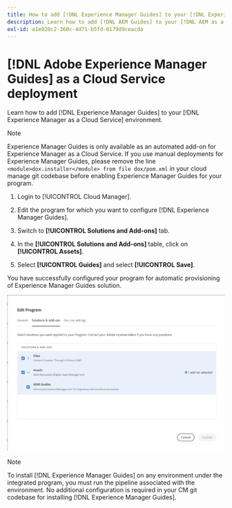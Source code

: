 ```yaml
---
title: How to add [!DNL Experience Manager Guides] to your [!DNL Experience Manager as a Cloud Service] environment
description: Learn how to add [!DNL AEM Guides] to your [!DNL AEM as a Cloud Service] environment
exl-id: a1e020c2-360c-4d71-b5fd-8179d9ceacda
---
```

# [!DNL Adobe Experience Manager Guides] as a Cloud Service deployment

Learn how to add [!DNL Experience Manager Guides] to your [!DNL Experience Manager as a Cloud Service] environment.


>[!NOTE]
>
> Experience Manager Guides is only available as an automated add-on for Experience Manager as a Cloud Service. If you use manual deployments for Experience Manager Guides, please remove the line `<module>dox.installer</module> from file dox/pom.xml` in your cloud manage git codebase before enabling Experience Manager Guides for your program.

1. Login to [!UICONTROL Cloud Manager].

1. Edit the program for which you want to configure [!DNL Experience Manager Guides].

1. Switch to **[!UICONTROL Solutions and Add-ons]** tab.

1. In the **[!UICONTROL Solutions and Add-ons]** table, click on **[!UICONTROL Assets]**.

1. Select **[!UICONTROL Guides]** and select **[!UICONTROL Save]**.

You have successfully configured your program for automatic provisioning of Experience Manager Guides solution.

![Configuring Experience Manager Guides solution](assets/addon-configuration.png)

>[!NOTE]
>
>To install [!DNL Experience Manager Guides] on any environment under the integrated program, you must run the pipeline associated with the environment. No additional configuration is required in your CM git codebase for installing [!DNL Experience Manager Guides].
